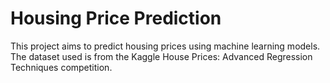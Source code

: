 # Housing Price Prediction

This project aims to predict housing prices using machine learning models. The dataset used is from the Kaggle House Prices: Advanced Regression Techniques competition.

